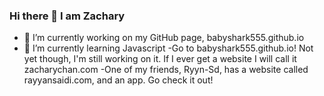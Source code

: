 ### Hi there 👋 I am Zachary

<!--
**babyshark555/babyshark555** is a ✨ _special_ ✨ repository because its `README.md` (this file) appears on your GitHub profile.

Here are some ideas to get you started:


- 👯 I’m looking to collaborate on ... 
- 🤔 I’m looking for help with ...
- 💬 Ask me about ...
- 📫 How to reach me: ...
- 😄 Pronouns: ...
- ⚡ Fun fact: ...
-->
- 🔭 I’m currently working on my GitHub page, babyshark555.github.io
- 🌱 I’m currently learning Javascript
-Go to babyshark555.github.io!  Not yet though, I'm still working on it.
If I ever get a website I will call it zacharychan.com
-One of my friends, Ryyn-Sd, has a website called rayyansaidi.com, and an app.  Go check it out!
